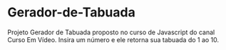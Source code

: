 # Gerador-de-Tabuada
Projeto Gerador de Tabuada proposto no curso de Javascript do canal Curso Em Vídeo. Insira um número e ele retorna sua tabuada do 1 ao 10.
